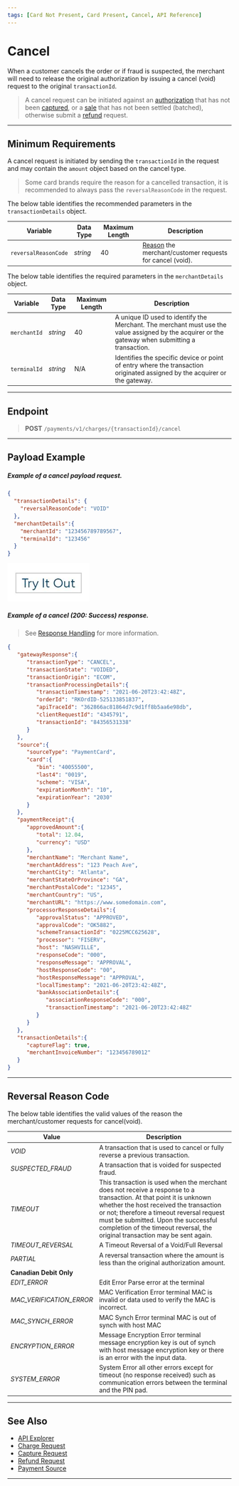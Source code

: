 ```yaml
---
tags: [Card Not Present, Card Present, Cancel, API Reference]
---
```


# Cancel

When a customer cancels the order or if fraud is suspected, the merchant will need to release the original authorization by issuing a cancel (void) request to the original `transactionId`.

<!-- theme: warning -->
> A cancel request can be initiated against an [authorization](?path=docs/Resources/API-Documents/Payments/Charges.md) that has not been [captured](?path=docs/Resources/API-Documents/Payments/Capture.md), or a [sale](?path=docs/Resources/API-Documents/Payments/Charges.md) that has not been settled (batched), otherwise submit a [refund](?path=docs/Resources/API-Documents/Payments/Refund.md) request.

---

## Minimum Requirements

A cancel request is initiated by sending the `transactionId` in the request and may contain the `amount` object based on the cancel type.

<!--
type: tab
titles: transactionDetails, merchantDetails
-->

<!-- theme: info -->
> Some card brands require the reason for a cancelled transaction, it is recommended to always pass the `reversalReasonCode` in the request.

The below table identifies the recommended parameters in the `transactionDetails` object.

| Variable | Data Type| Maximum Length |Description |
|---------|----------|----------------|---------|
|`reversalReasonCode` | *string* | 40 | [Reason](#reversal-reason-code) the merchant/customer requests for cancel (void). |

<!--
type: tab
-->

The below table identifies the required parameters in the `merchantDetails` object.

| Variable | Data Type| Maximum Length | Description |
|---------|----------|----------------|---------|
|`merchantId` | *string* | 40 | A unique ID used to identify the Merchant. The merchant must use the value assigned by the acquirer or the gateway when submitting a transaction. |
|`terminalId` | *string* | N/A | Identifies the specific device or point of entry where the transaction originated assigned by the acquirer or the gateway. |

<!-- type: tab-end -->

---

## Endpoint

<!-- theme: success -->
> **POST** `/payments/v1/charges/{transactionId}/cancel`

---

## Payload Example

<!--
type: tab
titles: Request, Response
-->

##### Example of a cancel payload request.

```json
{
  "transactionDetails": {
    "reversalReasonCode": "VOID"
  },
  "merchantDetails":{
    "merchantId": "123456789789567",
    "terminalId": "123456"
  }
}
```
[![Try it out](../../../../assets/images/button.png)](../api/?type=post&path=/payments/v1/charges/{transactionId}/cancel)

<!--
type: tab
-->

##### Example of a cancel (200: Success) response.

<!-- theme: info -->
> See [Response Handling](?path=docs/Resources/Guides/Response-Codes/Response-Handling.md) for more information.

```json
{
   "gatewayResponse":{
      "transactionType": "CANCEL",
      "transactionState": "VOIDED",
      "transactionOrigin": "ECOM",
      "transactionProcessingDetails":{
         "transactionTimestamp": "2021-06-20T23:42:48Z",
         "orderId": "RKOrdID-525133851837",
         "apiTraceId": "362866ac81864d7c9d1ff8b5aa6e98db",
         "clientRequestId": "4345791",
         "transactionId": "84356531338"
      }
   },
   "source":{
      "sourceType": "PaymentCard",
      "card":{
         "bin": "40055500",
         "last4": "0019",
         "scheme": "VISA",
         "expirationMonth": "10",
         "expirationYear": "2030"
      }
   },
   "paymentReceipt":{
      "approvedAmount":{
         "total": 12.04,
         "currency": "USD"
      },
      "merchantName": "Merchant Name",
      "merchantAddress": "123 Peach Ave",
      "merchantCity": "Atlanta",
      "merchantStateOrProvince": "GA",
      "merchantPostalCode": "12345",
      "merchantCountry": "US",
      "merchantURL": "https://www.somedomain.com",
      "processorResponseDetails":{
         "approvalStatus": "APPROVED",
         "approvalCode": "OK5882",
         "schemeTransactionId": "0225MCC625628",
         "processor": "FISERV",
         "host": "NASHVILLE",
         "responseCode": "000",
         "responseMessage": "APPROVAL",
         "hostResponseCode": "00",
         "hostResponseMessage": "APPROVAL",
         "localTimestamp": "2021-06-20T23:42:48Z",
         "bankAssociationDetails":{
            "associationResponseCode": "000",
            "transactionTimestamp": "2021-06-20T23:42:48Z"
         }
      }
   },
   "transactionDetails":{
      "captureFlag": true,
      "merchantInvoiceNumber": "123456789012"
   }
}
```

<!-- type: tab-end -->

---

## Reversal Reason Code

The below table identifies the valid values of the reason the merchant/customer requests for cancel(void).

| Value | Description |
|---------|---------|
|*VOID* | A transaction that is used to cancel or fully reverse a previous transaction. |
|*SUSPECTED_FRAUD* | A transaction that is voided for suspected fraud. |
|*TIMEOUT* | This transaction is used when the merchant does not receive a response to a transaction. At that point it is unknown whether the host received the transaction or not; therefore a timeout reversal request must be submitted. Upon the successful completion of the timeout reversal, the original transaction may be sent again. |
|*TIMEOUT_REVERSAL*| A Timeout Reversal of a Void/Full Reversal |
|*PARTIAL*| A reversal transaction where the amount is less than the original authorization amount. |
|**Canadian Debit Only**| |
|*EDIT_ERROR* | Edit Error Parse error at the terminal |
|*MAC_VERIFICATION_ERROR* | MAC Verification Error terminal MAC is invalid or data used to verify the MAC is incorrect. |
|*MAC_SYNCH_ERROR* | MAC Synch Error terminal MAC is out of synch with host MAC |
|*ENCRYPTION_ERROR* | Message Encryption Error terminal message encryption key is out of synch with host message encryption key or there is an error with the input data. |
|*SYSTEM_ERROR* | System Error all other errors except for timeout (no response received) such as communication errors between the terminal and the PIN pad. |

---

## See Also

- [API Explorer](../api/?type=post&path=/payments/v1/cancel)
- [Charge Request](?path=docs/Resources/API-Documents/Payments/Charges.md)
- [Capture Request](?path=docs/Resources/API-Documents/Payments/Capture.md)
- [Refund Request](?path=docs/Resources/API-Documents/Payments/Refund.md)
- [Payment Source](?path=docs/Resources/Guides/Payment-Sources/Source-Type.md)

---
